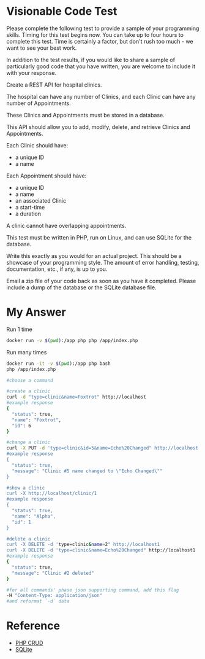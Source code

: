 # Visionable Code Test

Please complete the following test to provide a sample of your programming skills.  Timing for this test begins now.  You can take up to four hours to complete this test.  Time is certainly a factor, but don't rush too much - we want to see your best work.

In addition to the test results, if you would like to share a sample of particularly good code that you have written, you are welcome to include it with your response.

Create a REST API for hospital clinics.

The hospital can have any number of Clinics, and each Clinic can have any number of Appointments.

These Clinics and Appointments must be stored in a database.

This API should allow you to add, modify, delete, and retrieve Clinics and Appointments.

Each Clinic should have:

- a unique ID
- a name

Each Appointment should have:

- a unique ID
- a name
- an associated Clinic
- a start-time
- a duration

A clinic cannot have overlapping appointments.

This test must be written in PHP, run on Linux, and can use SQLite for the database.

Write this exactly as you would for an actual project. This should be a showcase of your programming style. The amount of error handling, testing, documentation, etc., if any, is up to you.

Email a zip file of your code back as soon as you have it completed. Please include a dump of the database or the SQLite database file.


# My Answer

Run 1 time
```sh
docker run -v $(pwd):/app php php /app/index.php
```

Run many times
```sh
docker run -it -v $(pwd):/app php bash
php /app/index.php

#choose a command

#create a clinic
curl -d "type=clinic&name=Foxtrot" http://localhost
#example response
{
  "status": true,
  "name": "Foxtrot",
  "id": 6
}

#change a clinic
curl -X PUT -d 'type=clinic&id=5&name=Echo%20Changed" http://localhost
#example response
{
  "status": true,
  "message": "Clinic #5 name changed to \"Echo Changed\""
}

#show a clinic
curl -X http://localhost/clinic/1
#example response
{
  "status": true,
  "name": "Alpha",
  "id": 1
}

#delete a clinic
curl -X DELETE -d 'type=clinic&name=2" http://localhost1
curl -X DELETE -d 'type=clinic&name=Echo%20Changed" http://localhost1
#example response
{
  "status": true,
  "message": "Clinic #2 deleted"
}

#for all commands' phase json supporting command, add this flag
-H "Content-Type: application/json"
#and reformat `-d` data
```

# Reference
* [PHP CRUD](https://www.onlyxcodes.com/2020/05/php-crud-api-tutorial.html)
* [SQLite](https://www.shiphp.com/blog/2018/php-sqlite-docker)

